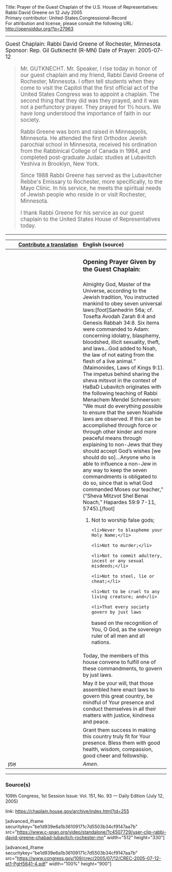 <html>
<head></head>
<body>
Title: Prayer of the Guest Chaplain of the U.S. House of Representatives: Rabbi David Greene on 12 July 2005<br />
Primary contributor: United-States.Congressional-Record<br />
For attribution and license, please consult the following URL: <a href="http://opensiddur.org/?p=27963">http://opensiddur.org/?p=27963</a>
<p />
<hr />

<div class="english" style="font-size:1.2em;">
Guest Chaplain: Rabbi David Greene of Rochester, Minnesota
Sponsor: Rep. Gil Gutknecht (R-MN)
Date of Prayer: 2005-07-12

<blockquote>
Mr. GUTKNECHT. Mr. Speaker, I rise today in honor of our guest chaplain and my friend, Rabbi David Greene of Rochester, Minnesota. I often tell students when they come to visit the Capitol that the first official act of the United States Congress was to appoint a chaplain. The second thing that they did was they prayed, and it was not a perfunctory prayer. They prayed for 1½ hours. We have long understood the importance of faith in our society.

Rabbi Greene was born and raised in Minneapolis, Minnesota. He attended the first Orthodox Jewish parochial school in Minnesota, received his ordination from the Rabbinical College of Canada in 1984, and completed post-graduate Judaic studies at Lubavitch Yeshiva in Brooklyn, New York.

Since 1988 Rabbi Greene has served as the Lubavitcher Rebbe's Emissary to Rochester, more specifically, to the Mayo Clinic. In his service, he meets the spiritual needs of Jewish people who reside in or visit Rochester, Minnesota.

I thank Rabbi Greene for his service as our guest chaplain to the United States House of Representatives today.
</blockquote>
</div>

<hr />

<table style="margin-left: auto;margin-right: auto;" class="draggable">
<thead><tr><th id="x" style="text-align: right;"><a href="/contributing/upload/">Contribute a translation</a></th><th style="text-align: left;">English (source)</th></tr></thead>
<tbody>
<tr><td style="vertical-align:top;" width="46%">
<div class="liturgy"><span lang="he">

</span></div></td>
 
<td style="vertical-align:top;" width="53%">
<div class="english">
<h3>Opening Prayer Given by the Guest Chaplain:</h3>
</div></td></tr>

<tr><td style="vertical-align:top;" width="46%">
<div class="liturgy"><span lang="he">

</span></div></td>
 
<td style="vertical-align:top;" width="53%">
<div class="english">
Almighty God, 
Master of the Universe, 
according to the Jewish tradition, 
You instructed mankind to obey seven universal laws:[foot]Sanhedrin 56a; cf. Tosefta Avodah Zarah 8:4 and Genesis Rabbah 34:8. Six items were commanded to Adam: concerning idolatry, blasphemy, bloodshed, illicit sexuality, theft, and laws…God added to Noah, the law of not eating from the flesh of a live animal.” (Maimonides, Laws of Kings 9:1). The impetus behind sharing the sheva mitsvot in the context of ḤaBaD Lubavitch originates with the following teaching of Rabbi Menachem Mendel Schneerson: "We must do everything possible to ensure that the seven Noahide laws are observed. If this can be accomplished through force or through other kinder and more peaceful means through explaining to non-Jews that they should accept God’s wishes [we should do so]…Anyone who is able to influence a non-Jew in any way to keep the seven commandments is obligated to do so, since that is what God commanded Moses our teacher," (“Sheva Mitzvot Shel Benai Noach,” Hapardes 59:9 7-11, 5745).[/foot]&nbsp;
&nbsp;
<ol>
    <li>Not to worship false gods;</li>

    <li>Never to blaspheme your Holy Name;</li>

    <li>Not to murder;</li>

    <li>Not to commit adultery, incest or any sexual misdeeds;</li>

    <li>Not to steel, lie or cheat;</li>

    <li>Not to be cruel to any living creature; and</li>

    <li>That every society govern by just laws 
based on the recognition of You, O God, 
as the sovereign ruler of all men and all nations.</li>
</ol>
</div></td></tr>

<tr><td style="vertical-align:top;" width="46%">
<div class="liturgy"><span lang="he">

</span></div></td>
 
<td style="vertical-align:top;" width="53%">
<div class="english">
Today, 
the members of this house 
convene to fulfill 
one of these commandments, 
to govern by just laws.
</div></td></tr>

<tr><td style="vertical-align:top;" width="46%">
<div class="liturgy"><span lang="he">

</span></div></td>
 
<td style="vertical-align:top;" width="53%">
<div class="english">
May it be your will, 
that those assembled here 
enact laws to govern this great country, 
be mindful of Your presence 
and conduct themselves in all their matters 
with justice, 
kindness 
and peace.
</div></td></tr>

<tr><td style="vertical-align:top;" width="46%">
<div class="liturgy"><span lang="he">

</span></div></td>
 
<td style="vertical-align:top;" width="53%">
<div class="english">
Grant them success 
in making this country 
truly fit for Your presence. 
Bless them 
with good health, 
wisdom, 
compassion, 
good cheer 
and fellowship.
</div></td></tr>

<tr><td style="vertical-align:top;" width="46%">
<div class="liturgy"><span lang="he">
אָמֵן׃
</span></div></td>
 
<td style="vertical-align:top;" width="53%">
<div class="english">
<em>Amen</em>.
</div></td></tr>
</tbody></table>

<hr />

<h3>Source(s)</h3>

109th Congress, 1st Session
Issue: Vol. 151, No. 93 — Daily Edition (July 12, 2005)

link: <a href="https://chaplain.house.gov/archive/index.html?id=255">https://chaplain.house.gov/archive/index.html?id=255</a>

[advanced_iframe securitykey="be1d939e6a1b36109171c7d5503b34cf9147aa7b" src="https://www.c-span.org/video/standalone/?c4507729/user-clip-rabbi-david-greene-chabad-lubavitch-rochester-mn" width="512" height="330"]

[advanced_iframe securitykey="be1d939e6a1b36109171c7d5503b34cf9147aa7b" src="https://www.congress.gov/109/crec/2005/07/12/CREC-2005-07-12-pt1-PgH5641-4.pdf" width="100%" height="900"]
</body>
</html>